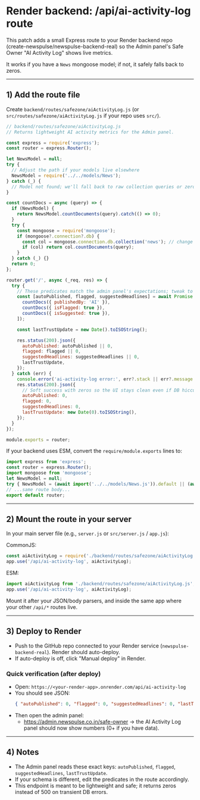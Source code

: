 # Render backend: /api/ai-activity-log route

This patch adds a small Express route to your Render backend repo (create-newspulse/newspulse-backend-real) so the Admin panel's Safe Owner "AI Activity Log" shows live metrics.

It works if you have a `News` mongoose model; if not, it safely falls back to zeros.

---

## 1) Add the route file

Create `backend/routes/safezone/aiActivityLog.js` (or `src/routes/safezone/aiActivityLog.js` if your repo uses `src/`).

```js
// backend/routes/safezone/aiActivityLog.js
// Returns lightweight AI activity metrics for the Admin panel.

const express = require('express');
const router = express.Router();

let NewsModel = null;
try {
  // Adjust the path if your models live elsewhere
  NewsModel = require('../../models/News');
} catch (_) {
  // Model not found; we'll fall back to raw collection queries or zeros
}

const countDocs = async (query) => {
  if (NewsModel) {
    return NewsModel.countDocuments(query).catch(() => 0);
  }
  try {
    const mongoose = require('mongoose');
    if (mongoose?.connection?.db) {
      const col = mongoose.connection.db.collection('news'); // change if your collection name differs
      if (col) return col.countDocuments(query);
    }
  } catch (_) {}
  return 0;
};

router.get('/', async (_req, res) => {
  try {
    // These predicates match the admin panel's expectations; tweak to your schema if needed
    const [autoPublished, flagged, suggestedHeadlines] = await Promise.all([
      countDocs({ publishedBy: 'AI' }),
      countDocs({ isFlagged: true }),
      countDocs({ isSuggested: true }),
    ]);

    const lastTrustUpdate = new Date().toISOString();

    res.status(200).json({
      autoPublished: autoPublished || 0,
      flagged: flagged || 0,
      suggestedHeadlines: suggestedHeadlines || 0,
      lastTrustUpdate,
    });
  } catch (err) {
    console.error('ai-activity-log error:', err?.stack || err?.message || err);
    res.status(200).json({
      // Soft success with zeros so the UI stays clean even if DB hiccups
      autoPublished: 0,
      flagged: 0,
      suggestedHeadlines: 0,
      lastTrustUpdate: new Date(0).toISOString(),
    });
  }
});

module.exports = router;
```

If your backend uses ESM, convert the `require/module.exports` lines to:

```js
import express from 'express';
const router = express.Router();
import mongoose from 'mongoose';
let NewsModel = null;
try { NewsModel = (await import('../../models/News.js')).default || (await import('../../models/News.js')); } catch {}
// ...same route body...
export default router;
```

---

## 2) Mount the route in your server

In your main server file (e.g., `server.js` or `src/server.js` / `app.js`):

CommonJS:
```js
const aiActivityLog = require('./backend/routes/safezone/aiActivityLog'); // adjust path
app.use('/api/ai-activity-log', aiActivityLog);
```

ESM:
```js
import aiActivityLog from './backend/routes/safezone/aiActivityLog.js'; // adjust path
app.use('/api/ai-activity-log', aiActivityLog);
```

Mount it after your JSON/body parsers, and inside the same app where your other `/api/*` routes live.

---

## 3) Deploy to Render

- Push to the GitHub repo connected to your Render service (`newspulse-backend-real`). Render should auto-deploy.
- If auto-deploy is off, click "Manual deploy" in Render.

### Quick verification (after deploy)
- Open: `https://<your-render-app>.onrender.com/api/ai-activity-log`
- You should see JSON:
  ```json
  { "autoPublished": 0, "flagged": 0, "suggestedHeadlines": 0, "lastTrustUpdate": "..." }
  ```
- Then open the admin panel:
  - https://admin.newspulse.co.in/safe-owner → the AI Activity Log panel should now show numbers (0+ if you have data).

---

## 4) Notes
- The Admin panel reads these exact keys: `autoPublished`, `flagged`, `suggestedHeadlines`, `lastTrustUpdate`.
- If your schema is different, edit the predicates in the route accordingly.
- This endpoint is meant to be lightweight and safe; it returns zeros instead of 500 on transient DB errors.

